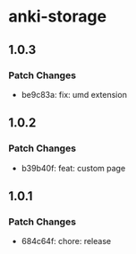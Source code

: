 # anki-storage

## 1.0.3

### Patch Changes

- be9c83a: fix: umd extension

## 1.0.2

### Patch Changes

- b39b40f: feat: custom page

## 1.0.1

### Patch Changes

- 684c64f: chore: release
